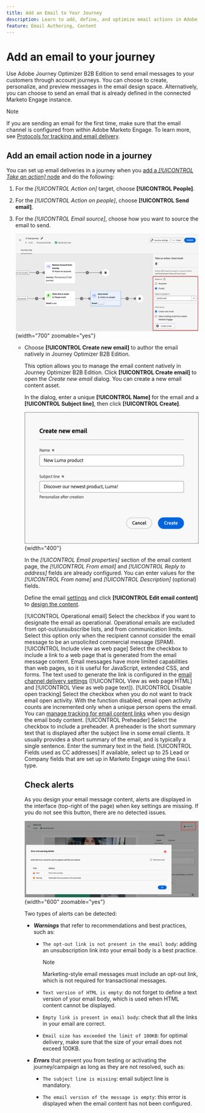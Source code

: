 ```yaml
---
title: Add an Email to Your Journey
description: Learn to add, define, and optimize email actions in Adobe Journey Optimizer B2B. Enhance your account journeys with targeted email communications.
feature: Email Authoring, Content
---
```

# Add an email to your journey

Use Adobe Journey Optimizer B2B Edition to send email messages to your customers through account journeys. You can choose to create, personalize, and preview messages in the email design space. Alternatively, you can choose to send an email that is already defined in the connected Marketo Engage instance.

>[!NOTE]
>
>If you are sending an email for the first time, make sure that the email channel is configured from within Adobe Marketo Engage. To learn more, see [Protocols for tracking and email delivery](../start/email-protocols.md).

## Add an email action node in a journey

You can set up email deliveries in a journey when you [add a _[!UICONTROL Take an action]_ node](../journeys/action-nodes.md) and do the following:

1. For the _[!UICONTROL Action on]_ target, choose **[!UICONTROL People]**.

1. For the _[!UICONTROL Action on people]_, choose **[!UICONTROL Send email]**.

1. For the _[!UICONTROL Email source]_, choose how you want to source the email to send.

   ![Take an action - send an email](assets/journey-node-send-email.png){width="700" zoomable="yes"}

   * Choose **[!UICONTROL Create new email]** to author the email natively in Journey Optimizer B2B Edition. 

     This option allows you to manage the email content natively in Journey Optimizer B2B Edition. Click **[!UICONTROL Create email]** to open the _Create new email_ dialog. You can create a new email content asset<!-- or duplicate an existing email content asset-->.

     In the dialog, enter a unique **[!UICONTROL Name]** for the email and a **[!UICONTROL Subject line]**, then click **[!UICONTROL Create]**.

     ![Create new email dialog - new email](assets/create-new-email-no-duplicate.png){width="400"}

      In the _[!UICONTROL Email properties]_ section of the email content page, the _[!UICONTROL From email]_ and _[!UICONTROL Reply to address]_ fields are already configured. You can enter values for the _[!UICONTROL From name]_ and _[!UICONTROL Description]_ (optional) fields.

      Define the email [settings](#define-the-email-settings) and click **[!UICONTROL Edit email content]** to [design the content](./email-authoring.md).

     <!-- +++New email {#new-email}
     When you want to create an email using an empty canvas or an email template, use the _[!UICONTROL New email]_ option. 

     1. In the dialog, choose **[!UICONTROL New email]**.

     1. Enter a unique **[!UICONTROL Name]** for the email and a **[!UICONTROL Subject line]**.

        ![Create new email dialog - new email](assets/create-new-email.png){width="400"}

     1. Click **[!UICONTROL Create]**.

       In the _[!UICONTROL Email properties]_ section of the email content page, the _[!UICONTROL From email]_ and _[!UICONTROL Reply to address]_ fields are already configured. You can enter values for the _[!UICONTROL From name]_ and _[!UICONTROL Description]_ (optional) fields.

     1. Click **[!UICONTROL Edit email]** to define the email [settings](#define-the-email-settings) and design the [content](./email-authoring.md).

     +++

     +++Duplicate existing email {#duplicate-email}
     When you want to create an email using an existing email from the current journey or from another journey, use the Duplicate existing journey option. You can make changes to the duplicated email according to your objective for the journey node.

     1. In the dialog, choose **[!UICONTROL Duplicate existing email]**.

     1. For **[!UICONTROL Existing email to duplicate]**, click the _Select email_ icon and select the email you want to duplicate and use for the journey node.

      You can filter the list of emails by entering a text string in the search field to match the email name.

      ![Select email](assets/create-new-email-duplicate-select-email.png){width="600" zoomable="yes"}

      Select the checkbox for the email that you want to duplicate and click **[!UICONTROL Select]**. 

     1. Enter a unique **[!UICONTROL Name]** for the email and a **[!UICONTROL Subject line]**.

        ![Create new email dialog - duplciate existing email](assets/create-new-email.png){width="400"}

     1. Click **[!UICONTROL Create]**.

        In the _[!UICONTROL Email properties]_ section of the email content page, the _[!UICONTROL From email]_ and _[!UICONTROL Reply to address]_ fields are already configured. You can enter values for the _[!UICONTROL From name]_ and _[!UICONTROL Description]_ (optional) fields.

     1. If needed, click **[!UICONTROL Edit email]** to modify the email [settings](#define-the-email-settings) and [content](./email-authoring.md).

     +++
   -->
   * Choose **[!UICONTROL Select email from Adobe Marketo Engage]** to use one of the pre-authored emails in Marketo Engage and send it as a part of the journey.

     ![Select Marketo Engage email](./assets/email-select-marketo.png){width="500" zoomable="yes"}

     With this option, the node is set and the email content does not need further definition in the journey.

## Define the email settings

With the **[!UICONTROL Details]** tab selected in the _Summary_ panel on the right, scroll to the bottom to view and set the email options.

![Email settings](./assets/email-summary-details-settings.png){width="600" zoomable="yes"}

| Option | Description |
| ------ | ----------- |
| [!UICONTROL From name] | The sender name used in the email header. Enter the name of the sender as you want it to appear to the recipient. Click the _Personalize_ icon ( ![Personalize icon](../assets/do-not-localize/icon-personalize.svg) ) to use a personalization token in the field. |
| [!UICONTROL From email] | The sender address used in the email header. The default value is populated from the [email channel delivery settings](../admin/configure-channels-emails.md#delivery-settings). Click the _Personalize_ icon ( ![Personalize icon](../assets/do-not-localize/icon-personalize.svg) ) to use a personalization token in the field. |
| [!UICONTROL Reply-to address] | The sender address used in the email header. The default value is populated from the [email channel delivery settings](../admin/configure-channels-emails.md#delivery-settings) ([!UICONTROL From Label]). Enter the email address that you want to populate if the recipient uses the reply function (it can be different or the same as the sender address). Click the _Personalize_ icon ( ![Personalize icon](../assets/do-not-localize/icon-personalize.svg) ) to use a personalization token in the field.|
| [!UICONTROL Subject line] | The text displayed in the subject field for the email. The default value is populated from the text that you entered in the _[!UICONTROL Create new email]_ dialog. You can change the text if needed. Click the _Personalize_ icon ( ![Personalize icon](../assets/do-not-localize/icon-personalize.svg) ) to use a personalization token in the field.<!-- Click the AI Assistant button ( ![AI Assistant icon](../../assets/do-not-localize/icon-gen-ai.svg){width="30" zoomable="no"} ) to generate the subject line based on the current email content.--> |
| [!UICONTROL Operational email] | Select the checkbox if you want to designate the email as operational. Operational emails are excluded from opt-out/unsubscribe lists, and from communication limits. Select this option only when the recipient cannot consider the email message to be an unsolicited commercial message (SPAM).  |
| [!UICONTROL Include view as web page] | Select the checkbox to include a link to a web page that is generated from the email message content. Email messages have more limited capabilities than web pages, so it is useful for JavaScript, extended CSS, and forms. The text used to generate the link is configured in the [email channel delivery settings](../admin/configure-channels-emails.md#delivery-settings) ([!UICONTROL View as web page HTML] and [!UICONTROL View as web page text]).  |
| [!UICONTROL Disable open tracking] | Select the checkbox when you do not want to track email open activity. With the function disabled, email open activity counts are incremented only when a unique person opens the email. You can [manage tracking for email content links](./email-authoring.md#content-authoring---link-tracking) when you design the email body content. |
| [!UICONTROL Preheader] | Select the checkbox to include a preheader. A preheader is the short summary text that is displayed after the subject line in some email clients. It usually provides a short summary of the email, and is typically a single sentence. Enter the summary text in the field<!-- , or click the AI Assistant button ( ![AI Assistant icon](../../assets/do-not-localize/icon-gen-ai.svg){width="30" zoomable="no"} ) to generate summary text based on the current email content -->. |
| [!UICONTROL Fields used as CC addresses] | If available, select up to 25 Lead or Company fields that are set up in Marketo Engage using the `Email` type.  |

## Check alerts

As you design your email message content, alerts are displayed in the interface (top-right of the page) when key settings are missing. If you do not see this button, there are no detected issues.

![Email alerts](./assets/email-alerts.png){width="600" zoomable="yes"}

Two types of alerts can be detected:

* **_Warnings_** that refer to recommendations and best practices, such as:

   * `The opt-out link is not present in the email body`: adding an unsubscription link into your email body is a best practice.

      >[!NOTE]
      >
      >Marketing-style email messages must include an opt-out link, which is not required for transactional messages. 

   * `Text version of HTML is empty`: do not forget to define a text version of your email body, which is used when HTML content cannot be displayed.

   * `Empty link is present in email body`: check that all the links in your email are correct. 

   * `Email size has exceeded the limit of 100KB`: for optimal delivery, make sure that the size of your email does not exceed 100KB. 

* **_Errors_** that prevent you from testing or activating the journey/campaign as long as they are not resolved, such as:

   * `The subject line is missing`: email subject line is mandatory.

   * `The email version of the message is empty`: this error is displayed when the email content has not been configured.
